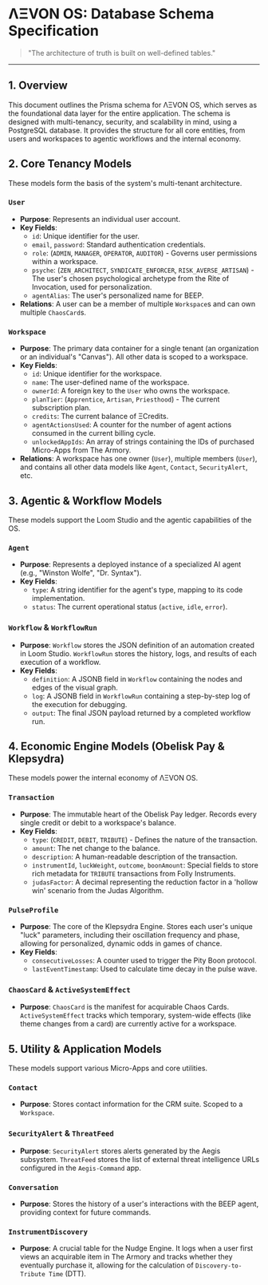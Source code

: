 
# ΛΞVON OS: Database Schema Specification

> "The architecture of truth is built on well-defined tables."

---

## 1. Overview

This document outlines the Prisma schema for ΛΞVON OS, which serves as the foundational data layer for the entire application. The schema is designed with multi-tenancy, security, and scalability in mind, using a PostgreSQL database. It provides the structure for all core entities, from users and workspaces to agentic workflows and the internal economy.

## 2. Core Tenancy Models

These models form the basis of the system's multi-tenant architecture.

### `User`
-   **Purpose**: Represents an individual user account.
-   **Key Fields**:
    -   `id`: Unique identifier for the user.
    -   `email`, `password`: Standard authentication credentials.
    -   `role`: (`ADMIN`, `MANAGER`, `OPERATOR`, `AUDITOR`) - Governs user permissions within a workspace.
    -   `psyche`: (`ZEN_ARCHITECT`, `SYNDICATE_ENFORCER`, `RISK_AVERSE_ARTISAN`) - The user's chosen psychological archetype from the Rite of Invocation, used for personalization.
    -   `agentAlias`: The user's personalized name for BEEP.
-   **Relations**: A user can be a member of multiple `Workspace`s and can own multiple `ChaosCard`s.

### `Workspace`
-   **Purpose**: The primary data container for a single tenant (an organization or an individual's "Canvas"). All other data is scoped to a workspace.
-   **Key Fields**:
    -   `id`: Unique identifier for the workspace.
    -   `name`: The user-defined name of the workspace.
    -   `ownerId`: A foreign key to the `User` who owns the workspace.
    -   `planTier`: (`Apprentice`, `Artisan`, `Priesthood`) - The current subscription plan.
    -   `credits`: The current balance of ΞCredits.
    -   `agentActionsUsed`: A counter for the number of agent actions consumed in the current billing cycle.
    -   `unlockedAppIds`: An array of strings containing the IDs of purchased Micro-Apps from The Armory.
-   **Relations**: A workspace has one owner (`User`), multiple members (`User`), and contains all other data models like `Agent`, `Contact`, `SecurityAlert`, etc.

## 3. Agentic & Workflow Models

These models support the Loom Studio and the agentic capabilities of the OS.

### `Agent`
-   **Purpose**: Represents a deployed instance of a specialized AI agent (e.g., "Winston Wolfe", "Dr. Syntax").
-   **Key Fields**:
    -   `type`: A string identifier for the agent's type, mapping to its code implementation.
    -   `status`: The current operational status (`active`, `idle`, `error`).

### `Workflow` & `WorkflowRun`
-   **Purpose**: `Workflow` stores the JSON definition of an automation created in Loom Studio. `WorkflowRun` stores the history, logs, and results of each execution of a workflow.
-   **Key Fields**:
    -   `definition`: A JSONB field in `Workflow` containing the nodes and edges of the visual graph.
    -   `log`: A JSONB field in `WorkflowRun` containing a step-by-step log of the execution for debugging.
    -   `output`: The final JSON payload returned by a completed workflow run.

## 4. Economic Engine Models (Obelisk Pay & Klepsydra)

These models power the internal economy of ΛΞVON OS.

### `Transaction`
-   **Purpose**: The immutable heart of the Obelisk Pay ledger. Records every single credit or debit to a workspace's balance.
-   **Key Fields**:
    -   `type`: (`CREDIT`, `DEBIT`, `TRIBUTE`) - Defines the nature of the transaction.
    -   `amount`: The net change to the balance.
    -   `description`: A human-readable description of the transaction.
    -   `instrumentId`, `luckWeight`, `outcome`, `boonAmount`: Special fields to store rich metadata for `TRIBUTE` transactions from Folly Instruments.
    -   `judasFactor`: A decimal representing the reduction factor in a 'hollow win' scenario from the Judas Algorithm.

### `PulseProfile`
-   **Purpose**: The core of the Klepsydra Engine. Stores each user's unique "luck" parameters, including their oscillation frequency and phase, allowing for personalized, dynamic odds in games of chance.
-   **Key Fields**:
    -   `consecutiveLosses`: A counter used to trigger the Pity Boon protocol.
    -   `lastEventTimestamp`: Used to calculate time decay in the pulse wave.

### `ChaosCard` & `ActiveSystemEffect`
-   **Purpose**: `ChaosCard` is the manifest for acquirable Chaos Cards. `ActiveSystemEffect` tracks which temporary, system-wide effects (like theme changes from a card) are currently active for a workspace.

## 5. Utility & Application Models

These models support various Micro-Apps and core utilities.

### `Contact`
-   **Purpose**: Stores contact information for the CRM suite. Scoped to a `Workspace`.

### `SecurityAlert` & `ThreatFeed`
-   **Purpose**: `SecurityAlert` stores alerts generated by the Aegis subsystem. `ThreatFeed` stores the list of external threat intelligence URLs configured in the `Aegis-Command` app.

### `Conversation`
-   **Purpose**: Stores the history of a user's interactions with the BEEP agent, providing context for future commands.

### `InstrumentDiscovery`
-   **Purpose**: A crucial table for the Nudge Engine. It logs when a user first views an acquirable item in The Armory and tracks whether they eventually purchase it, allowing for the calculation of `Discovery-to-Tribute Time` (DTT).
